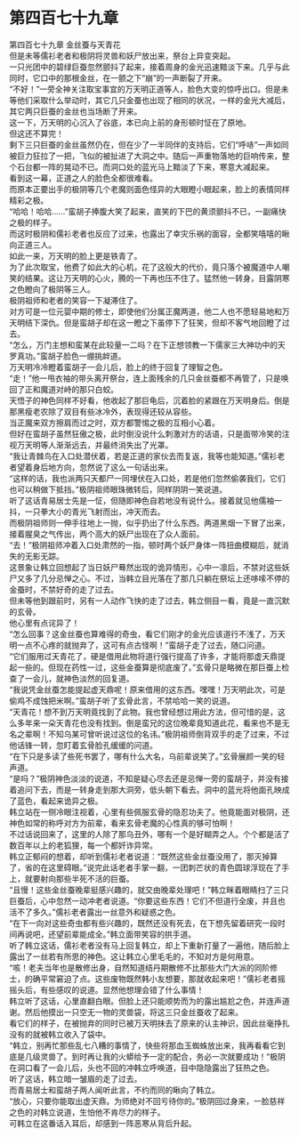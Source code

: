 # 第四百七十九章

第四百七十九章 金丝蚕与天青花\
但是未等儒衫老者和极阴将灵兽和妖尸放出来，祭台上异变突起。\
一只光团中的碧绿巨蚕忽然颤抖了起来，接着周身的金光迅速黯淡下来。几乎与此同时，它口中的那根金丝，在一颤之下“崩”的一声断裂了开来。\
“不好！”一旁全神关注取宝事宜的万天明正道等人，脸色大变的惊呼出口。但是未等他们采取什么举动时，其它几只金蚕也出现了相同的状况，一样的金光大减后，其它两只巨蚕的金丝也当场断了开来。\
这一下，万天明的心沉入了谷底，本已向上前的身形顿时怔在了原地。\
但这还不算完！\
剩下三只巨蚕的金丝虽然仍在，但在少了一半同伴的支持后，它们“呼哧”一声如同被巨力狂拉了一把，飞似的被扯进了大洞之中。随后一声重物落地的巨响传来，整个石台都一阵的晃动不已。而洞口处的蓝光马上黯淡了下来，寒意大减起来。\
看到这一幕，正道之人的脸色全都很难看。\
而原本正要出手的极阴等几个老魔则面色怪异的大眼瞪小眼起来，脸上的表情同样精彩之极。\
“哈哈！哈哈……”蛮胡子捧腹大笑了起来，直笑的下巴的黄须颤抖不已，一副痛快之极的样子。\
而这时极阴和儒衫老者也反应了过来，也露出了幸灾乐祸的面容，全都笑嘻嘻的瞅向正道三人。\
如此一来，万天明的脸上更是铁青了。\
为了此次取宝，他费了如此大的心机，花了这般大的代价，竟只落个被魔道中人嘲笑的结果。这让万天明的心火，腾的一下再也压不住了。猛然他一转身，目露阴寒之色瞪向了极阴等三人。\
极阴祖师和老者的笑容一下凝滞住了。\
对方可是一位元婴中期的修士，即使他们分属正魔两道，他二人也不愿轻易地和万天明结下深仇。但是蛮胡子却在这一瞪之下虽停下了狂笑，但却不客气地回瞪了过去。\
“怎么，万门主想和蛮某在此较量一二吗？在下正想领教一下儒家三大神功中的天罗真功。”蛮胡子脸色一绷挑衅道。\
万天明冷冷瞪着蛮胡子一会儿后，脸上的终于回复了理智之色。\
“走！”他一甩衣袖的带头离开祭台，连上面残余的几只金丝蚕都不再管了，只是唤回了正和魔道对峙的那只白蛟。\
天悟子的神色同样不好看，他收起了那巨龟后，沉着脸的紧跟在万天明身后。倒是那黑瘦老农除了双目有些冰冷外，表现得还较从容些。\
当正魔来双方擦肩而过之时，双方都警惕之极的互相小心着。\
但好在蛮胡子虽然狂傲之极，此时倒没说什么刺激对方的话语，只是面带冷笑的注视万天明等人渐渐远去，并最终消失出了光罩。\
“我让青棘鸟在入口处潜伏着，若是正道的家伙去而复返，我等也能知道。”儒衫老者望着身后地方向，忽然说了这么一句话出来。\
“这样的话，我也派两只天都尸一同埋伏在入口处，若是他们忽然偷袭我们，它们也可以稍做下抵挡。”极阴祖师眼珠微转后，同样阴阴一笑说道。\
听了这话青易居士先是一怔，但随即神色自若地没有说什么。接着就见他儒袖一抖，一只拳大小的青光飞射而出，冲天而去。\
而极阴祖师则一伸手往地上一抛，似乎扔出了什么东西。两道黑烟一下冒了出来，接着腥臭之气传出，两个高大的妖尸出现在了众人面前。\
“去！”极阴祖师冲着入口处肃然的一指，顿时两个妖尸身体一阵扭曲模糊后，就消失的无影无踪。\
这景象让韩立回想起了当日妖尸蓦然出现的诡异情形，心中一凛后，不禁对这些妖尸又多了几分忌惮之心。不过，当韩立目光落在了那几只躺在祭坛上还哆嗦不停的金蚕时，不禁好奇的走了过去。\
但未等他到跟前时，另有一人动作飞快的走了过去，韩立侧目一看，竟是一直沉默的玄骨。\
他心里有点诧异了！\
“怎么回事？这金丝蚕也算难得的奇虫，看它们刚才的金光应该道行不浅了，万天明一点不心疼的就抛弃了，这可有点古怪啊！”蛮胡子走了过去，随口问道。\
“它们服用过天青花了，硬是借用此物将道行强行提高了许多，才能将那虚天鼎提起一些的。但现在药性一过，这些金蚕算是彻底废了。”玄骨只是略微在那巨蚕上检查了一会儿，就神色淡然的回复道。\
“我说凭金丝蚕怎能提起虚天鼎呢！原来借用的这东西。嘿嘿！万天明此次，可是偷鸡不成蚀把米啊。”蛮胡子听了玄骨此言，不禁哈哈一笑的说道。\
“天青花！想不到万天明竟找到了此物。我也曾经想过用此方法，但可惜的是，这么多年来一朵天青花也没有找到。倒是蛮兄的这位晚辈竟知道此花，看来也不是无名之辈啊！不知乌某可曾听说过这位的名讳。”极阴祖师倒背双手的走了过来，不过他话锋一转，忽盯着玄骨脸孔缓缓的问道。\
“在下只是多读了些死书罢了，哪有什么大名，乌前辈说笑了。”玄骨展颜一笑的轻声道。\
“是吗？”极阴神色淡淡的说道，不知是疑心尽去还是忌惮一旁的蛮胡子，并没有接着追问下去，而是一转身走到那大洞旁，低头朝下看去。洞中的蓝光将他面孔映成了蓝色，看起来诡异之极。\
韩立站在一侧冷眼注视着，心里有些佩服玄骨的隐忍功夫了。他竟能面对极阴，还神色如常的称呼对方为前辈，看来玄骨老魔的心性真的够可怕啊！\
不过话说回来了，这里的人除了那乌丑外，哪有一个是好糊弄之人。个个都是活了数百年以上的老狐狸，每一个都奸诈异常。\
韩立正郁闷的想着，却听到儒衫老者说道：“既然这些金丝蚕没用了，那灭掉算了，省的在这里碍眼。”说完此话老者手掌一翻，一团刺芒状的青色圆球浮现在了手上，就要射向那些半死不活的巨蚕。\
“且慢！这些金丝蚕晚辈挺感兴趣的，就交由晚辈处理吧！”韩立眯着眼睛扫了三只巨蚕后，心中忽然一动冲老者说道。“你要这些东西！它们不但道行全废，并且也活不了多久。”儒衫老者露出一丝意外和疑惑之色。\
“在下一向对这些奇虫都有些兴趣的，既然还没有死去，在下想先留着研究一段时间再说吧，还望前辈能成全。”韩立面带笑容的拱手道。\
听了韩立这话，儒衫老者没有马上回复韩立，却上下重新打量了一遍他，随后脸上露出了一丝若有所思的神色。这让韩立心里毛毛的，不知对方是何用意。\
“咳！老夫当年也是散修出身，自然知道结丹期散修不比那些大门大派的同阶修士，的确平常窘迫了点。这些废物既然韩小友想要，那就收起来吧！”儒衫老者摇摇头后，有些感叹的说道。显然他想理会错了什么事情！\
韩立听了这话，心里直翻白眼。但脸上还只能顺势而为的露出尴尬之色，并连声道谢。然后他摸出一只空无一物的灵兽袋，将这三只金丝蚕收了起来。\
看它们的样子，在被抛弃的同时已被万天明抹去了原来的认主神识，因此丝毫挣扎没有的就被韩立收入了袋中。\
“韩立，别再忙那些乱七八糟的事情了，快些将那血玉蜘蛛放出来，我再看看它到底是几级灵兽了。到时再让我的火蟒给予一定的配合，务必一次就要成功！”极阴在洞口看了一会儿后，头也不回的冲韩立呼唤道，目中隐隐露出了狂热之色。\
听了这话，韩立暗一皱眉的走了过去。\
而青易居士和蛮胡子两人闻听此言，不约而同的瞅向了韩立。\
“放心，只要你能取出虚天鼎。为师绝对不回亏待你的。”极阴回过身来，一脸慈祥之色的对韩立说道，生怕他不肯尽力的样子。\
可韩立在这番话入耳后，却感到一阵恶寒从背后升起。
